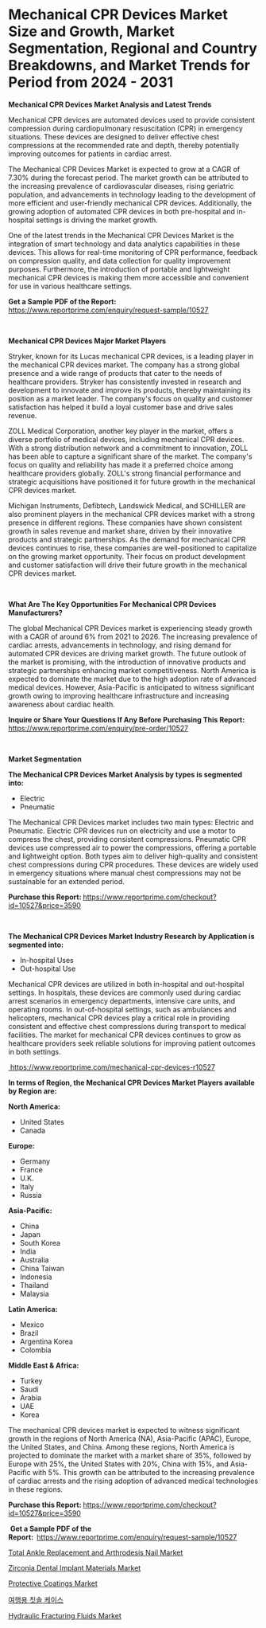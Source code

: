 <p><h1>Mechanical CPR Devices Market Size and Growth, Market Segmentation, Regional and Country Breakdowns, and Market Trends for Period from 2024 -  2031</h1></p><p><strong>Mechanical CPR Devices Market Analysis and Latest Trends</strong></p>
<p><p>Mechanical CPR devices are automated devices used to provide consistent compression during cardiopulmonary resuscitation (CPR) in emergency situations. These devices are designed to deliver effective chest compressions at the recommended rate and depth, thereby potentially improving outcomes for patients in cardiac arrest.</p><p>The Mechanical CPR Devices Market is expected to grow at a CAGR of 7.30% during the forecast period. The market growth can be attributed to the increasing prevalence of cardiovascular diseases, rising geriatric population, and advancements in technology leading to the development of more efficient and user-friendly mechanical CPR devices. Additionally, the growing adoption of automated CPR devices in both pre-hospital and in-hospital settings is driving the market growth.</p><p>One of the latest trends in the Mechanical CPR Devices Market is the integration of smart technology and data analytics capabilities in these devices. This allows for real-time monitoring of CPR performance, feedback on compression quality, and data collection for quality improvement purposes. Furthermore, the introduction of portable and lightweight mechanical CPR devices is making them more accessible and convenient for use in various healthcare settings.</p></p>
<p><strong>Get a Sample PDF of the Report:&nbsp;</strong> <a href="https://www.reportprime.com/enquiry/request-sample/10527">https://www.reportprime.com/enquiry/request-sample/10527</a></p>
<p>&nbsp;</p>
<p><strong>Mechanical CPR Devices Major Market Players</strong></p>
<p><p>Stryker, known for its Lucas mechanical CPR devices, is a leading player in the mechanical CPR devices market. The company has a strong global presence and a wide range of products that cater to the needs of healthcare providers. Stryker has consistently invested in research and development to innovate and improve its products, thereby maintaining its position as a market leader. The company's focus on quality and customer satisfaction has helped it build a loyal customer base and drive sales revenue.</p><p>ZOLL Medical Corporation, another key player in the market, offers a diverse portfolio of medical devices, including mechanical CPR devices. With a strong distribution network and a commitment to innovation, ZOLL has been able to capture a significant share of the market. The company's focus on quality and reliability has made it a preferred choice among healthcare providers globally. ZOLL's strong financial performance and strategic acquisitions have positioned it for future growth in the mechanical CPR devices market.</p><p>Michigan Instruments, Defibtech, Landswick Medical, and SCHILLER are also prominent players in the mechanical CPR devices market with a strong presence in different regions. These companies have shown consistent growth in sales revenue and market share, driven by their innovative products and strategic partnerships. As the demand for mechanical CPR devices continues to rise, these companies are well-positioned to capitalize on the growing market opportunity. Their focus on product development and customer satisfaction will drive their future growth in the mechanical CPR devices market.</p></p>
<p>&nbsp;</p>
<p><strong>What Are The Key Opportunities For Mechanical CPR Devices Manufacturers?</strong></p>
<p><p>The global Mechanical CPR Devices market is experiencing steady growth with a CAGR of around 6% from 2021 to 2026. The increasing prevalence of cardiac arrests, advancements in technology, and rising demand for automated CPR devices are driving market growth. The future outlook of the market is promising, with the introduction of innovative products and strategic partnerships enhancing market competitiveness. North America is expected to dominate the market due to the high adoption rate of advanced medical devices. However, Asia-Pacific is anticipated to witness significant growth owing to improving healthcare infrastructure and increasing awareness about cardiac health.</p></p>
<p><strong>Inquire or Share Your Questions If Any Before Purchasing This Report:</strong> <a href="https://www.reportprime.com/enquiry/pre-order/10527">https://www.reportprime.com/enquiry/pre-order/10527</a></p>
<p>&nbsp;</p>
<p><strong>Market Segmentation</strong></p>
<p><strong>The Mechanical CPR Devices Market Analysis by types is segmented into:</strong></p>
<p><ul><li>Electric</li><li>Pneumatic</li></ul></p>
<p><p>The Mechanical CPR Devices market includes two main types: Electric and Pneumatic. Electric CPR devices run on electricity and use a motor to compress the chest, providing consistent compressions. Pneumatic CPR devices use compressed air to power the compressions, offering a portable and lightweight option. Both types aim to deliver high-quality and consistent chest compressions during CPR procedures. These devices are widely used in emergency situations where manual chest compressions may not be sustainable for an extended period.</p></p>
<p><strong>Purchase this Report:&nbsp;</strong><a href="https://www.reportprime.com/checkout?id=10527&price=3590">https://www.reportprime.com/checkout?id=10527&price=3590</a></p>
<p>&nbsp;</p>
<p><strong>The Mechanical CPR Devices Market Industry Research by Application is segmented into:</strong></p>
<p><ul><li>In-hospital Uses</li><li>Out-hospital Use</li></ul></p>
<p><p>Mechanical CPR devices are utilized in both in-hospital and out-hospital settings. In hospitals, these devices are commonly used during cardiac arrest scenarios in emergency departments, intensive care units, and operating rooms. In out-of-hospital settings, such as ambulances and helicopters, mechanical CPR devices play a critical role in providing consistent and effective chest compressions during transport to medical facilities. The market for mechanical CPR devices continues to grow as healthcare providers seek reliable solutions for improving patient outcomes in both settings.</p></p>
<p><a href="https://www.reportprime.com/mechanical-cpr-devices-r10527">&nbsp;https://www.reportprime.com/mechanical-cpr-devices-r10527</a></p>
<p><strong>In terms of Region, the Mechanical CPR Devices Market Players available by Region are:</strong></p>
<p>
    <p> <strong> North America: </strong>
        <ul>
            <li>United States</li>
            <li>Canada</li>
        </ul>
        </p> 
    <p> <strong> Europe: </strong>
        <ul>
            <li>Germany</li>
            <li>France</li>
            <li>U.K.</li>
            <li>Italy</li>
            <li>Russia</li>
        </ul>
        </p> 
    <p> <strong> Asia-Pacific: </strong>
        <ul>
            <li>China</li>
            <li>Japan</li>
            <li>South Korea</li>
            <li>India</li>
            <li>Australia</li>
            <li>China Taiwan</li>
            <li>Indonesia</li>
            <li>Thailand</li>
            <li>Malaysia</li>
        </ul>
        </p> 
    <p> <strong> Latin America: </strong>
        <ul>
            <li>Mexico</li>
            <li>Brazil</li>
            <li>Argentina Korea</li>
            <li>Colombia</li>
        </ul>
        </p> 
    <p> <strong> Middle East & Africa: </strong>
        <ul>
            <li>Turkey</li>
            <li>Saudi</li>
            <li>Arabia</li>
            <li>UAE</li>
            <li>Korea</li>
        </ul>
    </p>
    </p>
<p><p>The mechanical CPR devices market is expected to witness significant growth in the regions of North America (NA), Asia-Pacific (APAC), Europe, the United States, and China. Among these regions, North America is projected to dominate the market with a market share of 35%, followed by Europe with 25%, the United States with 20%, China with 15%, and Asia-Pacific with 5%. This growth can be attributed to the increasing prevalence of cardiac arrests and the rising adoption of advanced medical technologies in these regions.</p></p>
<p><strong>Purchase this Report: </strong><a href="https://www.reportprime.com/checkout?id=10527&price=3590">https://www.reportprime.com/checkout?id=10527&price=3590</a></p>
<p>&nbsp;<strong>Get a Sample PDF of the Report:&nbsp;&nbsp;</strong><a href="https://www.reportprime.com/enquiry/request-sample/10527">https://www.reportprime.com/enquiry/request-sample/10527</a></p>
<p><strong></strong></p>
<p><p><a href="https://github.com/wusalecollins540tpqoz/Market-Research-Report-List-2/blob/main/total-ankle-replacement-and-arthrodesis-nail-market.md">Total Ankle Replacement and Arthrodesis Nail Market</a></p><p><a href="https://github.com/pjcfca/Market-Research-Report-List-2/blob/main/zirconia-dental-implant-materials-market.md">Zirconia Dental Implant Materials Market</a></p><p><a href="https://issuu.com/reportprime-2/docs/protective-coatings-market-size-2030.pptx">Protective Coatings Market</a></p><p><a href="https://github.com/royErdmtyan906778/Market-Research-Report-List-1/blob/main/496675821940.md">여행용 칫솔 케이스</a></p><p><a href="https://issuu.com/reportprime-2/docs/hydraulic-fracturing-fluids-market-size-2030.pptx">Hydraulic Fracturing Fluids Market</a></p></p>
